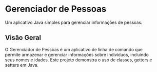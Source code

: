 # Gerenciador de Pessoas

Um aplicativo Java simples para gerenciar informações de pessoas.

## Visão Geral

O Gerenciador de Pessoas é um aplicativo de linha de comando que permite armazenar e gerenciar informações sobre indivíduos, incluindo seus nomes e idades. Este projeto demonstra o uso de classes, getters e setters em Java.
